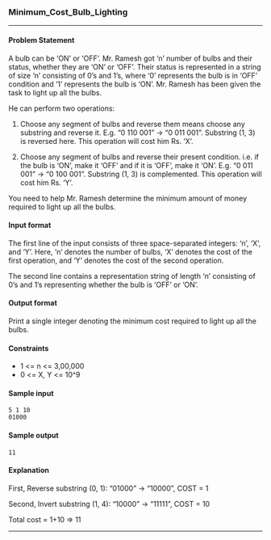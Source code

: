 ### Minimum_Cost_Bulb_Lighting
<hr>

#### Problem Statement

A bulb can be ‘ON’ or ‘OFF’. Mr. Ramesh got ‘n’ number of bulbs and their status, whether they are ‘ON’ or ‘OFF’. Their status is represented in a string of size ‘n’ consisting of 0’s and 1’s, where ‘0’ represents the bulb is in ‘OFF’ condition and ‘1’ represents the bulb is ‘ON’. Mr. Ramesh has been given the task to light up all the bulbs.

He can perform two operations:

1. Choose any segment of bulbs and reverse them means choose any substring and reverse it. E.g. “0 110 001” -> “0 011 001”. Substring (1, 3) is reversed here. This operation will cost him Rs. ‘X’.

2. Choose any segment of bulbs and reverse their present condition. i.e. if the bulb is ‘ON’, make it ‘OFF’ and if it is ‘OFF’, make it ‘ON’. E.g. “0 011 001” -> “0 100 001”. Substring (1, 3) is complemented. This operation will cost him Rs. ‘Y’.

You need to help Mr. Ramesh determine the minimum amount of money required to light up all the bulbs.

#### Input format

The first line of the input consists of three space-separated integers: ‘n’, ‘X’, and ‘Y’. Here, ‘n’ denotes the number of bulbs, ‘X’ denotes the cost of the first operation, and ‘Y’ denotes the cost of the second operation.

The second line contains a representation string of length ‘n’ consisting of 0’s and 1’s representing whether the bulb is ‘OFF’ or ‘ON’.

#### Output format

Print a single integer denoting the minimum cost required to light up all the bulbs.

#### Constraints

* 1 <= n <= 3,00,000
* 0 <= X, Y <= 10^9

#### Sample input
```
5 1 10
01000
```

#### Sample output
```
11
```

#### Explanation

First, Reverse substring (0, 1): “01000” -> “10000”, COST = 1

Second, Invert substring (1, 4): “10000” -> “11111”, COST = 10

Total cost = 1+10 => 11
<hr>
